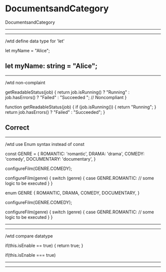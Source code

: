 # DocumentsandCategory
DocumentsandCategory



-------------------------------------------------------------------------------------------------------------
-------------------------------------------------------------------------

/wtd define data type for 'let'

 let myName = "Alice";

 let myName: string = "Alice";
-------------------------------------------------------------------------------------------------------------
-------------------------------------------------------------------------

/wtd non-complaint

 getReadableStatus(job) {
        return job.isRunning() ? "Running" : job.hasErrors() ? "Failed" : "Succeeded ";  // Noncompliant
 }

function getReadableStatus(job) {
  if (job.isRunning()) {
    return "Running";
  }
  return job.hasErrors() ? "Failed" : "Succeeded";
}

Correct 
-------------------------------------------------------------------------------------------------------------
-------------------------------------------------------------------------
/wtd use Enum syntax instead of const

const GENRE = {
  ROMANTIC: 'romantic',
  DRAMA: 'drama',
  COMEDY: 'comedy',
  DOCUMENTARY: 'documentary',
}

configureFilm(GENRE.COMEDY);


  configureFilm(genre) {
    switch (genre) {
      case GENRE.ROMANTIC:
        // some logic to be executed 
    }
  }


enum GENRE {
  ROMANTIC,
  DRAMA,
  COMEDY,
  DOCUMENTARY,
}

configureFilm(GENRE.COMEDY);


  configureFilm(genre) {
    switch (genre) {
      case GENRE.ROMANTIC:
        // some logic to be executed 
    }
  }

---------------------------------------------------------------------------------------------------------------------
--------------------------------------------------------------------------------------------------------------------


/wtd compare datatype 

   if(this.isEnable == true) {
            return true;
        }

if(this.isEnable === true)

--------------------------------------------------------------------------------------------------------------------------------
----------------------------------------------------------------------------------------------------------------------








